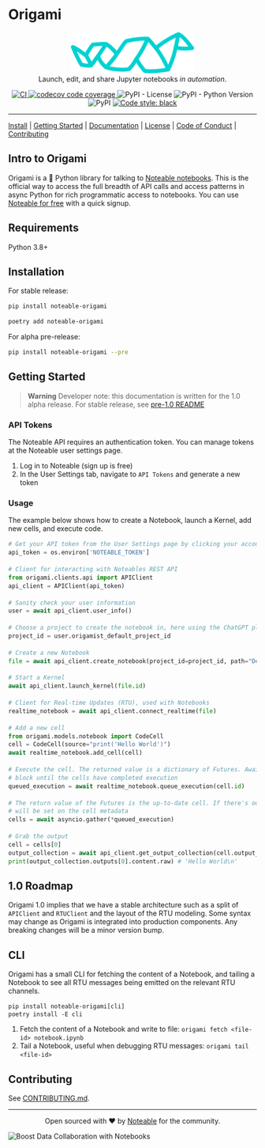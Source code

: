 # Origami

<p align="center">
<img src="docs/papersnake.svg" width="250px" />
<br />
Launch, edit, and share Jupyter notebooks <i>in automation</i>.
</p>

<p align="center">
<a href="https://github.com/noteable-io/origami/actions/workflows/ci.yaml">
    <img src="https://github.com/noteable-io/origami/actions/workflows/ci.yaml/badge.svg" alt="CI" />
</a>
<a href="https://codecov.io/gh/noteable-io/origami" > 
 <img src="https://codecov.io/gh/noteable-io/origami/branch/main/graph/badge.svg" alt="codecov code coverage"/> 
 </a>
<img alt="PyPI - License" src="https://img.shields.io/pypi/l/noteable-origami" />
<img alt="PyPI - Python Version" src="https://img.shields.io/pypi/pyversions/noteable-origami" />
<img alt="PyPI" src="https://img.shields.io/pypi/v/noteable-origami">
<a href="https://github.com/psf/black"><img alt="Code style: black" src="https://img.shields.io/badge/code%20style-black-000000.svg"></a>
</p>

---

[Install](#installation) | [Getting Started](#getting-started) | [Documentation](https://noteable-origami.readthedocs.io) | [License](./LICENSE) | [Code of Conduct](./CODE_OF_CONDUCT.md) | [Contributing](./CONTRIBUTING.md)

<!-- --8<-- [start:intro] -->

## Intro to Origami

Origami is a 🐍 Python library for talking to [Noteable notebooks](https://noteable.io/). This is the official way to access the full breadth of API calls and access patterns in async Python for rich programmatic access to notebooks. You can use [Noteable for free](https://app.noteable.io) with a quick signup.

<!-- --8<-- [end:intro] -->

<!-- --8<-- [start:requirements] -->

## Requirements

Python 3.8+

<!-- --8<-- [end:requirements] -->

<!-- --8<-- [start:install] -->

## Installation

For stable release:

```bash
pip install noteable-origami
```

```bash
poetry add noteable-origami
```

For alpha pre-release:

```bash
pip install noteable-origami --pre
```

<!-- --8<-- [end:install] -->

<!-- --8<-- [start:start] -->

## Getting Started

> **Warning**
> Developer note: this documentation is written for the 1.0 alpha release. For stable release, see [pre-1.0 README](https://github.com/noteable-io/origami/blob/release/0.0.35/README.md)

### API Tokens

The Noteable API requires an authentication token. You can manage tokens at the Noteable user settings page.

1. Log in to Noteable (sign up is free)
2. In the User Settings tab, navigate to `API Tokens` and generate a new token

### Usage

The example below shows how to create a Notebook, launch a Kernel, add new cells, and execute code.

```python
# Get your API token from the User Settings page by clicking your account name in the upper right
api_token = os.environ['NOTEABLE_TOKEN']

# Client for interacting with Noteables REST API
from origami.clients.api import APIClient
api_client = APIClient(api_token)

# Sanity check your user information
user = await api_client.user_info()

# Choose a project to create the notebook in, here using the ChatGPT plugin default project
project_id = user.origamist_default_project_id

# Create a new Notebook
file = await api_client.create_notebook(project_id=project_id, path="Demo.ipynb")

# Start a Kernel
await api_client.launch_kernel(file.id)

# Client for Real-time Updates (RTU), used with Notebooks
realtime_notebook = await api_client.connect_realtime(file)

# Add a new cell
from origami.models.notebook import CodeCell
cell = CodeCell(source="print('Hello World')")
await realtime_notebook.add_cell(cell)

# Execute the cell. The returned value is a dictionary of Futures. Awaiting those futures will
# block until the cells have completed execution
queued_execution = await realtime_notebook.queue_execution(cell.id)

# The return value of the Futures is the up-to-date cell. If there's output, an output collection id
# will be set on the cell metadata
cells = await asyncio.gather(*queued_execution)

# Grab the output
cell = cells[0]
output_collection = await api_client.get_output_collection(cell.output_collection_id)
print(output_collection.outputs[0].content.raw) # 'Hello World\n'
```

<!-- --8<-- [end:start] -->

## 1.0 Roadmap

Origami 1.0 implies that we have a stable architecture such as a split of `APIClient` and `RTUClient` and the layout of the RTU modeling. Some syntax may change as Origami is integrated into production components. Any breaking changes will be a minor version bump.

## CLI

Origami has a small CLI for fetching the content of a Notebook, and tailing a Notebook to see all RTU messages being emitted on the relevant RTU channels.

```
pip install noteable-origami[cli]
poetry install -E cli
```

1. Fetch the content of a Notebook and write to file: `origami fetch <file-id> notebook.ipynb`
2. Tail a Notebook, useful when debugging RTU messages: `origami tail <file-id>`


## Contributing

See [CONTRIBUTING.md](./CONTRIBUTING.md).

---

<p align="center">Open sourced with ❤️ by <a href="https://noteable.io">Noteable</a> for the community.</p>

<img href="https://pages.noteable.io/private-beta-access" src="https://assets.noteable.io/github/2022-07-29/noteable.png" alt="Boost Data Collaboration with Notebooks">
